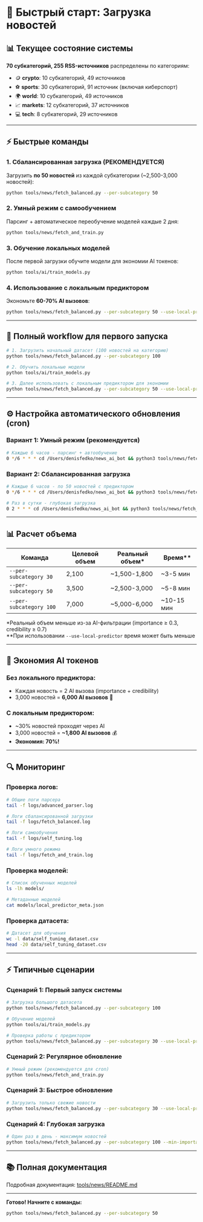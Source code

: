 # 🚀 Быстрый старт: Загрузка новостей

## 📊 Текущее состояние системы

**70 субкатегорий, 255 RSS-источников** распределены по категориям:
- 🪙 **crypto**: 10 субкатегорий, 49 источников
- ⚽ **sports**: 30 субкатегорий, 91 источник (включая киберспорт)
- 🌍 **world**: 10 субкатегорий, 49 источников
- 📈 **markets**: 12 субкатегорий, 37 источников
- 💻 **tech**: 8 субкатегорий, 29 источников

---

## ⚡ Быстрые команды

### 1. Сбалансированная загрузка (РЕКОМЕНДУЕТСЯ)

Загрузить **по 50 новостей** из каждой субкатегории (~2,500-3,000 новостей):
```bash
python tools/news/fetch_balanced.py --per-subcategory 50
```

### 2. Умный режим с самообучением

Парсинг + автоматическое переобучение моделей каждые 2 дня:
```bash
python tools/news/fetch_and_train.py
```

### 3. Обучение локальных моделей

После первой загрузки обучите модели для экономии AI токенов:
```bash
python tools/ai/train_models.py
```

### 4. Использование с локальным предиктором

Экономьте **60-70% AI вызовов**:
```bash
python tools/news/fetch_balanced.py --per-subcategory 50 --use-local-predictor
```

---

## 📝 Полный workflow для первого запуска

```bash
# 1. Загрузить начальный датасет (100 новостей на категорию)
python tools/news/fetch_balanced.py --per-subcategory 100

# 2. Обучить локальные модели
python tools/ai/train_models.py

# 3. Далее использовать с локальным предиктором для экономии
python tools/news/fetch_balanced.py --per-subcategory 50 --use-local-predictor
```

---

## ⚙️ Настройка автоматического обновления (cron)

### Вариант 1: Умный режим (рекомендуется)
```bash
# Каждые 6 часов - парсинг + автообучение
0 */6 * * * cd /Users/denisfedko/news_ai_bot && python3 tools/news/fetch_and_train.py
```

### Вариант 2: Сбалансированная загрузка
```bash
# Каждые 6 часов - по 50 новостей с предиктором
0 */6 * * * cd /Users/denisfedko/news_ai_bot && python3 tools/news/fetch_balanced.py --per-subcategory 50 --use-local-predictor

# Раз в сутки - глубокая загрузка
0 2 * * * cd /Users/denisfedko/news_ai_bot && python3 tools/news/fetch_balanced.py --per-subcategory 100 --use-local-predictor
```

---

## 📊 Расчет объема

| Команда | Целевой объем | Реальный объем* | Время** |
|---------|---------------|-----------------|----------|
| `--per-subcategory 30` | 2,100 | ~1,500-1,800 | ~3-5 мин |
| `--per-subcategory 50` | 3,500 | ~2,500-3,000 | ~5-8 мин |
| `--per-subcategory 100` | 7,000 | ~5,000-6,000 | ~10-15 мин |

*Реальный объем меньше из-за AI-фильтрации (importance ≥ 0.3, credibility ≥ 0.7)  
**При использовании `--use-local-predictor` время может быть меньше

---

## 🎯 Экономия AI токенов

### Без локального предиктора:
- Каждая новость = 2 AI вызова (importance + credibility)
- 3,000 новостей = **6,000 AI вызовов** 💸

### С локальным предиктором:
- ~30% новостей проходят через AI
- 3,000 новостей = **~1,800 AI вызовов** 💰
- **Экономия: 70%!**

---

## 🔍 Мониторинг

### Проверка логов:
```bash
# Общие логи парсера
tail -f logs/advanced_parser.log

# Логи сбалансированной загрузки
tail -f logs/fetch_balanced.log

# Логи самообучения
tail -f logs/self_tuning.log

# Логи умного режима
tail -f logs/fetch_and_train.log
```

### Проверка моделей:
```bash
# Список обученных моделей
ls -lh models/

# Метаданные моделей
cat models/local_predictor_meta.json
```

### Проверка датасета:
```bash
# Датасет для обучения
wc -l data/self_tuning_dataset.csv
head -20 data/self_tuning_dataset.csv
```

---

## ⚡ Типичные сценарии

### Сценарий 1: Первый запуск системы
```bash
# Загрузка большого датасета
python tools/news/fetch_balanced.py --per-subcategory 100

# Обучение моделей
python tools/ai/train_models.py

# Проверка работы с предиктором
python tools/news/fetch_balanced.py --per-subcategory 30 --use-local-predictor
```

### Сценарий 2: Регулярное обновление
```bash
# Умный режим (рекомендуется для cron)
python tools/news/fetch_and_train.py
```

### Сценарий 3: Быстрое обновление
```bash
# Загрузить только свежие новости
python tools/news/fetch_balanced.py --per-subcategory 30 --use-local-predictor
```

### Сценарий 4: Глубокая загрузка
```bash
# Один раз в день - максимум новостей
python tools/news/fetch_balanced.py --per-subcategory 100 --min-importance 0.3
```

---

## 📚 Полная документация

Подробная документация: [tools/news/README.md](README.md)

---

**Готово! Начните с команды:**
```bash
python tools/news/fetch_balanced.py --per-subcategory 50
```

